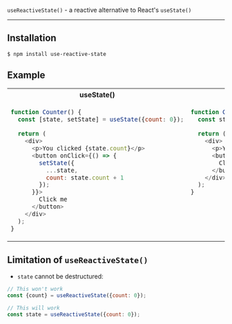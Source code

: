 `useReactiveState()` - a reactive alternative to React's `useState()`

---

## Installation

```
$ npm install use-reactive-state
```

## Example

<table>
<tr>
<th>useState()</th>
<th>useReactiveState()</th>
</tr>
<tr>
<td valign="top">

```javascript
function Counter() {
  const [state, setState] = useState({count: 0});

  return (
    <div>
      <p>You clicked {state.count}</p>
      <button onClick={() => {
        setState({
          ...state,
          count: state.count + 1
        });
      }}>
        Click me
      </button>
    </div>
  );
}
```

</td>
<td valign="top">

```javascript
function Counter() {
  const state = useReactiveState({count: 0});

  return (
    <div>
      <p>You clicked {state.count} times</p>
      <button onClick={() => { state.count += 1; }}>
        Click me
      </button>
    </div>
  );
}
```

</td>
</tr>
</table>

## Limitation of `useReactiveState()`

- `state` cannot be destructured:

```javascript
// This won't work
const {count} = useReactiveState({count: 0});
```

```javascript
// This will work
const state = useReactiveState({count: 0});
```
